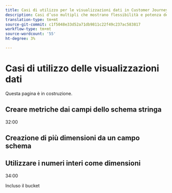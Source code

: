 ```yaml
---
title: Casi di utilizzo per le visualizzazioni dati in Customer Journey Analytics
description: Casi d’uso multipli che mostrano flessibilità e potenza delle visualizzazioni dati nel Customer Journey Analytics
translation-type: tm+mt
source-git-commit: c1f5048e33d52a71db9811c22f49c237ac583817
workflow-type: tm+mt
source-wordcount: '55'
ht-degree: 3%

---
```



# Casi di utilizzo delle visualizzazioni dati

Questa pagina è in costruzione.

## Creare metriche dai campi dello schema stringa

32:00

## Creazione di più dimensioni da un campo schema

## Utilizzare i numeri interi come dimensioni

34:00

Incluso il bucket